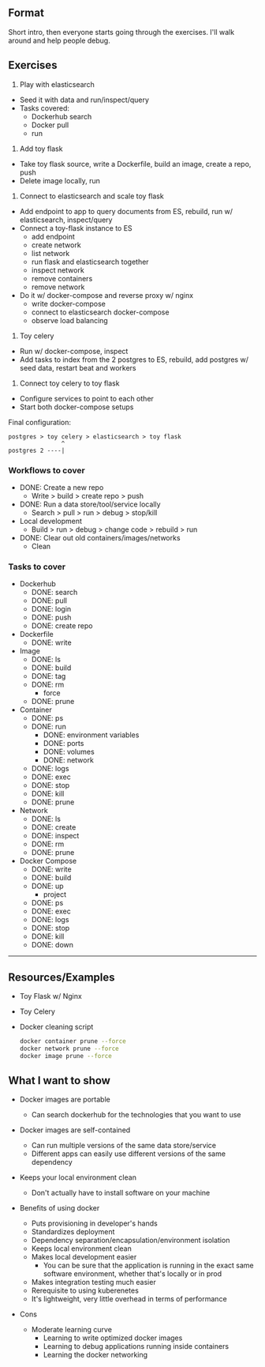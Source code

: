 
## Format

Short intro, then everyone starts going through the exercises. I'll walk
around and help people debug.

## Exercises

1. Play with elasticsearch
  - Seed it with data and run/inspect/query
  - Tasks covered:
    - Dockerhub search
    - Docker pull
    - run
1. Add toy flask
  - Take toy flask source, write a Dockerfile, build an image, create a repo,
    push
  - Delete image locally, run
1. Connect to elasticsearch and scale toy flask
  - Add endpoint to app to query documents from ES, rebuild, run w/
    elasticsearch, inspect/query
  - Connect a toy-flask instance to ES
    - add endpoint
    - create network
    - list network
    - run flask and elasticsearch together
    - inspect network
    - remove containers
    - remove network
  - Do it w/ docker-compose and reverse proxy w/ nginx
    - write docker-compose
    - connect to elasticsearch docker-compose
    - observe load balancing
1. Toy celery
  - Run w/ docker-compose, inspect
  - Add tasks to index from the 2 postgres to ES, rebuild, add postgres w/ seed
    data, restart beat and workers
1. Connect toy celery to toy flask
  - Configure services to point to each other
  - Start both docker-compose setups

Final configuration:

```
postgres > toy celery > elasticsearch > toy flask
               ^
postgres 2 ----|
```

### Workflows to cover

- DONE: Create a new repo
  - Write > build > create repo > push
- DONE: Run a data store/tool/service locally
  - Search > pull > run > debug > stop/kill
- Local development
  - Build > run > debug > change code > rebuild > run
- DONE: Clear out old containers/images/networks
  - Clean

### Tasks to cover
- Dockerhub
  - DONE: search
  - DONE: pull
  - DONE: login
  - DONE: push
  - DONE: create repo
- Dockerfile
  - DONE: write
- Image
  - DONE: ls
  - DONE: build
  - DONE: tag
  - DONE: rm
    - force
  - DONE: prune
- Container
  - DONE: ps
  - DONE: run
    - DONE: environment variables
    - DONE: ports
    - DONE: volumes
    - DONE: network
  - DONE: logs
  - DONE: exec
  - DONE: stop
  - DONE: kill
  - DONE: prune
- Network
  - DONE: ls
  - DONE: create
  - DONE: inspect
  - DONE: rm
  - DONE: prune
- Docker Compose
  - DONE: write
  - DONE: build
  - DONE: up
    - project
  - DONE: ps
  - DONE: exec
  - DONE: logs
  - DONE: stop
  - DONE: kill
  - DONE: down

--------------------------------------------------------------------------------

## Resources/Examples

- Toy Flask w/ Nginx
- Toy Celery
- Docker cleaning script

  ```bash
  docker container prune --force
  docker network prune --force
  docker image prune --force
  ```

## What I want to show

- Docker images are portable
  - Can search dockerhub for the technologies that you want to use
- Docker images are self-contained
  - Can run multiple versions of the same data store/service
  - Different apps can easily use different versions of the same dependency
- Keeps your local environment clean
  - Don't actually have to install software on your machine

- Benefits of using docker
  - Puts provisioning in developer's hands
  - Standardizes deployment
  - Dependency separation/encapsulation/environment isolation
  - Keeps local environment clean
  - Makes local development easier
    - You can be sure that the application is running in the exact same
      software environment, whether that's locally or in prod
  - Makes integration testing much easier
  - Rerequisite to using kuberenetes
  - It's lightweight, very little overhead in terms of performance
- Cons
  - Moderate learning curve
    - Learning to write optimized docker images
    - Learning to debug applications running inside containers
    - Learning the docker networking
